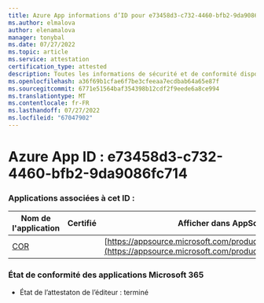 ```yaml
---
title: Azure App informations d’ID pour e73458d3-c732-4460-bfb2-9da9086fc714
ms.author: elmalova
author: elenamalova
manager: tonybal
ms.date: 07/27/2022
ms.topic: article
ms.service: attestation
certification_type: attested
description: Toutes les informations de sécurité et de conformité disponibles pour e73458d3-c732-4460-bfb2-9da9086fc714.
ms.openlocfilehash: a36f69b1cfae6f7be3cfeeaa7ecdbab64a65e87f
ms.sourcegitcommit: 6771e51564baf354398b12cdf2f9eede6a8ce994
ms.translationtype: MT
ms.contentlocale: fr-FR
ms.lasthandoff: 07/27/2022
ms.locfileid: "67047902"
---
```

# <a name="azure-app-id-e73458d3-c732-4460-bfb2-9da9086fc714"></a>Azure App ID : e73458d3-c732-4460-bfb2-9da9086fc714


### <a name="apps-associated-with-this-id"></a>Applications associées à cet ID :
| **Nom de l'application** | **Certifié** | **Afficher dans AppSource** |
|--------------|---------------|-----------------------|
| [COR](../forward/WA200004235.md) |  | [https://appsource.microsoft.com/product/office/WA200004235](https://appsource.microsoft.com/product/office/WA200004235) |

### <a name="microsoft-365-app-compliance-status"></a>État de conformité des applications Microsoft 365
- État de l’attestaton de l’éditeur : terminé
